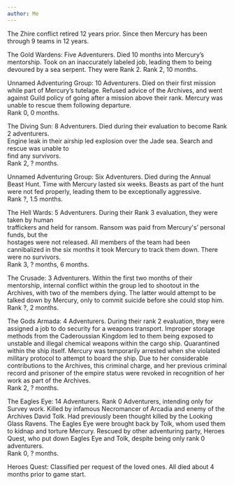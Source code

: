 ```yaml
---
author: Me
---
```


The Zhire conflict retired 12 years prior. Since then Mercury has been through 9 teams in 12 years. 

The Gold Wardens: Five Adventurers. Died 10 months into Mercury’s mentorship. Took on an 
inaccurately labeled job, leading them to being devoured by a sea serpent. They were Rank 2.
Rank 2, 10 months.

Unnamed Adventuring Group: 10 Adventurers. Died on their first mission while part of Mercury’s tutelage. Refused advice of the Archives, and went against Guild policy of going after a mission above their rank. Mercury was unable to rescue them following departure.  
Rank 0, 0 months.

The Diving Sun: 8 Adventurers. Died during their evaluation to become Rank 2 adventurers.  
Engine leak in their airship led explosion over the Jade sea. Search and rescue was unable to  
find any survivors.  
Rank 2, ? months.

Unnamed Adventuring Group: Six Adventurers. Died during the Annual Beast Hunt. Time with Mercury lasted six weeks. Beasts as part of the hunt were not fed properly, leading them to be exceptionally aggressive.  
Rank ?, 1.5 months.

The Hell Wards: 5 Adventurers. During their Rank 3 evaluation, they were taken by human  
traffickers and held for ransom. Ransom was paid from Mercury's’ personal funds, but the  
hostages were not released. All members of the team had been cannibalized in the six months it took Mercury to track them down. There were no survivors.  
Rank 3, ? months, 6 months.

The Crusade: 3 Adventurers. Within the first two months of their mentorship, internal conflict 
within the group led to shootout in the Archives, with two of the members dying. The latter would attempt to be talked down by Mercury, only to commit suicide before she could stop him. 
Rank ?, 2 months.

The Gods Armada: 4 Adventurers. During their rank 2 evaluation, they were assigned a job to 
do security for a weapons transport. Improper storage methods from the Caderoussian Kingdom led to them being exposed to unstable and illegal chemical weapons within the cargo ship. Quarantined within the ship itself. Mercury was temporarily arrested when she violated military protocol to attempt to board the ship. Due to her considerable contributions to the Archives, this criminal charge, and her previous criminal record and prisoner of the empire status were revoked in recognition of her work as part of the Archives.  
Rank 2, ? months.

The Eagles Eye: 14 Adventurers. Rank 0 Adventurers, intending only for Survey work. Killed by infamous Necromancer of Arcadia and enemy of the Archives David Tolk. Had previously been thought killed by the Looking Glass Ravens. The Eagles Eye were brought back by Tolk, whom used them to kidnap and torture Mercury. Rescued by other adventuring party, Heroes Quest, who put down Eagles Eye and Tolk, despite being only rank 0 adventurers.  
Rank 0, ? months.

Heroes Quest: Classified per request of the loved ones. All died about 4 months prior to game start. 
